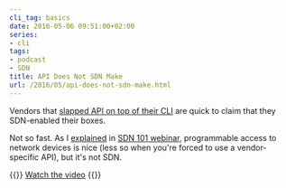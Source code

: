 ```yaml
---
cli_tag: basics
date: 2016-05-06 09:51:00+02:00
series:
- cli
tags:
- podcast
- SDN
title: API Does Not SDN Make
url: /2016/05/api-does-not-sdn-make.html
---
```

Vendors that [slapped API on top of their CLI](/2014/02/cli-or-api-wait-do-you-really-have-to.html) are quick to claim that they SDN-enabled their boxes.

Not so fast. As I [explained](https://my.ipspace.net/bin/get/SDN101/2.4%20-%20SDN%20%3D%20API.mp4?doccode=SDN101) in [SDN 101 webinar](http://www.ipspace.net/SDN101), programmable access to network devices is nice (less so when you\'re forced to use a vendor-specific API), but it\'s not SDN.

{{<jump>}}
[Watch the video](https://my.ipspace.net/bin/get/SDN101/2.4%20-%20SDN%20%3D%20API.mp4?doccode=SDN101)
{{</jump>}}
